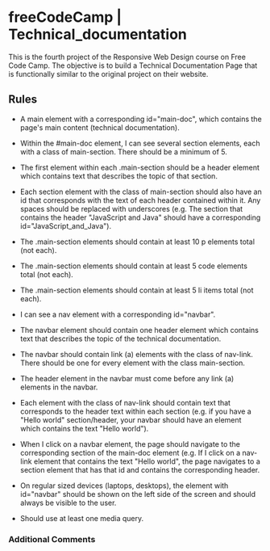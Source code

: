 # freeCodeCamp | Technical_documentation

This is the fourth project of the Responsive Web Design course on Free Code Camp. The objective is to build a Technical Documentation Page that is functionally similar to the original project on their website.

## Rules

- A main element with a corresponding id="main-doc", which contains the page's main content (technical documentation).

- Within the #main-doc element, I can see several section elements, each with a class of main-section. There should be a minimum of 5.

- The first element within each .main-section should be a header element which contains text that describes the topic of that section.

- Each section element with the class of main-section should also have an id that corresponds with the text of each header contained within it. Any spaces should be replaced with underscores (e.g. The section that contains the header "JavaScript and Java" should have a corresponding id="JavaScript_and_Java").

- The .main-section elements should contain at least 10 p elements total (not each).

- The .main-section elements should contain at least 5 code elements total (not each).

- The .main-section elements should contain at least 5 li items total (not each).

- I can see a nav element with a corresponding id="navbar".

- The navbar element should contain one header element which contains text that describes the topic of the technical documentation.

- The navbar should contain link (a) elements with the class of nav-link. There should be one for every element with the class main-section.

- The header element in the navbar must come before any link (a) elements in the navbar.

- Each element with the class of nav-link should contain text that corresponds to the header text within each section (e.g. if you have a "Hello world" section/header, your navbar should have an element which contains the text "Hello world").

- When I click on a navbar element, the page should navigate to the corresponding section of the main-doc element (e.g. If I click on a nav-link element that contains the text "Hello world", the page navigates to a section element that has that id and contains the corresponding header.

- On regular sized devices (laptops, desktops), the element with id="navbar" should be shown on the left side of the screen and should always be visible to the user.

- Should use at least one media query.

### Additional Comments
